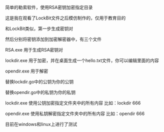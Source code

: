 
简单的勒索软件，使用RSA密钥加密指定目录

这是我在观看了LockBit文件之后模仿制作的，仅用于教育目的



和LockBit类似，第一步生成密钥对

然后分别将密钥添加到加密解密器中，有三个文件

RSA.exe 用于生成RSA密钥对

lockdir.exe 用于加密，并在桌面生成一个hello.txt文件，你可以编辑里面的内容

opendir.exe 用于解密

替换lockdir.go中的公钥为你的公钥

替换opendir.go中的私钥为你的私钥

lockdir.exe 使用公钥加密指定文件夹中的所有内容 比如：lockdir 666

opendir.exe 使用私钥解密指定文件夹中的所有内容 比如：opendir 666

目前在windows和linux上进行了测试

